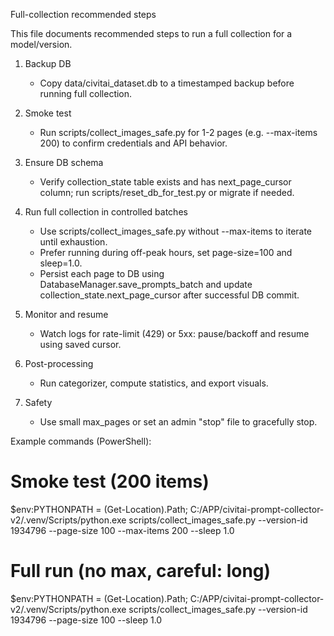 Full-collection recommended steps

This file documents recommended steps to run a full collection for a model/version.

1) Backup DB
   - Copy data/civitai_dataset.db to a timestamped backup before running full collection.

2) Smoke test
   - Run scripts/collect_images_safe.py for 1-2 pages (e.g. --max-items 200) to confirm credentials and API behavior.

3) Ensure DB schema
   - Verify collection_state table exists and has next_page_cursor column; run scripts/reset_db_for_test.py or migrate if needed.

4) Run full collection in controlled batches
   - Use scripts/collect_images_safe.py without --max-items to iterate until exhaustion.
   - Prefer running during off-peak hours, set page-size=100 and sleep=1.0.
   - Persist each page to DB using DatabaseManager.save_prompts_batch and update collection_state.next_page_cursor after successful DB commit.

5) Monitor and resume
   - Watch logs for rate-limit (429) or 5xx: pause/backoff and resume using saved cursor.

6) Post-processing
   - Run categorizer, compute statistics, and export visuals.

7) Safety
   - Use small max_pages or set an admin "stop" file to gracefully stop.

Example commands (PowerShell):

# Smoke test (200 items)
$env:PYTHONPATH = (Get-Location).Path; C:/APP/civitai-prompt-collector-v2/.venv/Scripts/python.exe scripts/collect_images_safe.py --version-id 1934796 --page-size 100 --max-items 200 --sleep 1.0

# Full run (no max, careful: long)
$env:PYTHONPATH = (Get-Location).Path; C:/APP/civitai-prompt-collector-v2/.venv/Scripts/python.exe scripts/collect_images_safe.py --version-id 1934796 --page-size 100 --sleep 1.0
